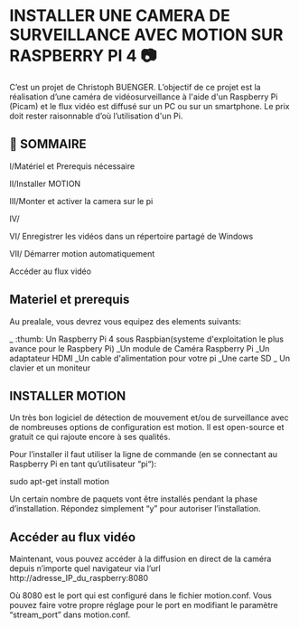 # INSTALLER UNE CAMERA DE SURVEILLANCE AVEC MOTION SUR RASPBERRY PI 4 :camera:

C’est un projet de Christoph BUENGER. L’objectif de ce projet est la réalisation d’une caméra de vidéosurveillance à l'aide d'un Raspberry Pi (Picam) et le flux vidéo est diffusé sur un PC ou sur un smartphone.
Le prix doit rester raisonnable d’où l’utilisation d'un Pi.
 

## :pushpin: SOMMAIRE

I/Matériel et Prerequis nécessaire

II/Installer MOTION

III/Monter et activer la camera sur le pi 

IV/

VI/ Enregistrer les vidéos dans un répertoire partagé de Windows

VII/ Démarrer motion automatiquement

 Accéder au flux vidéo 


## Materiel et prerequis

Au prealale, vous devrez vous equipez des elements suivants:

_ :thumb: Un Raspberry Pi 4 sous Raspbian(systeme d'exploitation le plus avance pour le Raspbery Pi)
_Un module de Caméra Raspberry Pi
_Un adaptateur HDMI
_Un cable d'alimentation pour votre pi
_Une carte SD
_ Un clavier et un moniteur

## INSTALLER MOTION

Un très bon logiciel de détection de mouvement et/ou de surveillance avec de nombreuses options de configuration est motion. Il est open-source et gratuit ce qui rajoute encore à ses qualités.

Pour l’installer il faut utiliser la ligne de commande (en se connectant au Raspberry Pi en tant qu’utilisateur “pi“):

sudo apt-get install motion

Un certain nombre de paquets vont être installés pendant la phase d’installation. Répondez simplement “y” pour autoriser l’installation.

## Accéder au flux vidéo 

Maintenant, vous pouvez accéder à la diffusion en direct de la caméra depuis n’importe quel navigateur via l’url http://adresse_IP_du_raspberry:8080

Où 8080 est le port qui est configuré dans le fichier motion.conf. Vous pouvez faire votre propre réglage pour le port en modifiant le paramètre “stream_port” dans motion.conf.



